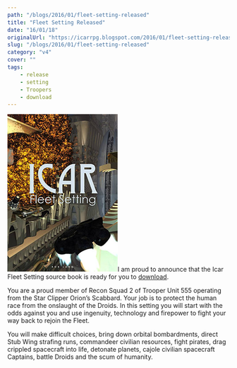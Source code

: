 ```yaml
---
path: "/blogs/2016/01/fleet-setting-released"
title: "Fleet Setting Released"
date: "16/01/18"
originalUrl: "https://icarrpg.blogspot.com/2016/01/fleet-setting-released.html"
slug: "/blogs/2016/01/fleet-setting-released"
category: "v4"
cover: ""
tags:
    - release
    - setting
    - Troopers
    - download
---
```

[![A Fleet stone dropship powered away from a building engulfed in fire](./images/fleet-setting.jpg)](http://www.drivethrurpg.com/product/171424/Icar-Fleet-Setting)I am proud to announce that the Icar Fleet Setting source book is ready for you to [download](http://www.drivethrurpg.com/product/171424/Icar-Fleet-Setting).  

You are a proud member of Recon Squad 2 of Trooper Unit 555 operating from the Star Clipper Orion’s Scabbard. Your job is to protect the human race from the onslaught of the Droids. In this setting you will start with the odds against you and use ingenuity, technology and firepower to fight your way back to rejoin the Fleet.  

You will make difficult choices, bring down orbital bombardments, direct Stub Wing strafing runs, commandeer civilian resources, fight pirates, drag crippled spacecraft into life, detonate planets, cajole civilian spacecraft Captains, battle Droids and the scum of humanity.